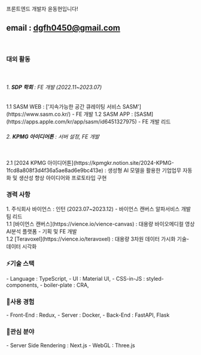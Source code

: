 프론트엔드 개발자 윤동현입니다!

email : dgfh0450@gmail.com
---
<br/>
<h3>대외 활동</h3><br>
<h6>1. <b>SDP 학회</b> : FE 개발 (2022.11~2023.07)</h6>
    1.1 SASM WEB : ['지속가능한 공간 큐레이팅 서비스 SASM'](https://www.sasm.co.kr/) - FE 개발  
    1.2 SASM APP : [SASM](https://apps.apple.com/kr/app/sasm/id6451327975) - FE 개발 리드  
<br>
<h6>2. <b>KPMG 아이디어톤</b> : 서버 설정, FE 개발</h6>
<br/>2.1 [2024 KPMG 아이디어톤](https://kpmgkr.notion.site/2024-KPMG-1fcd8a808f3d4f36a5ae8ad6e9bc413e) : 생성형 AI 모델을 활용한 기업업무 자동화 및 생산성 향상 아이디어와 프로토타입 구현

<h3>경력 사항</h3>
1. 주식회사 바이언스 : 인턴 (2023.07~2023.12) - 바이언스 캔버스 알파서비스 개발팀 리드  
<br/>1.1 [바이언스 캔버스](https://vience.io/vience-canvas) : 대용량 바이오메디컬 영상 AI분석 플랫폼 - 기획 및 FE 개발  
<br/>1.2 [Teravoxel](https://vience.io/teravoxel) : 대용량 3차원 데이터 가시화 기술- 데이터 시각화

<h3>⚡기술 스택</h3>
- Language     : TypeScript,
- UI           : Material UI,
- CSS-in-JS    : styled-components,
- boiler-plate : CRA,

<h3>🤔사용 경험</h3>
- Front-End : Redux,
- Server    : Docker,
- Back-End  : FastAPI, Flask

<h3>🔭관심 분야</h3> 
- Server Side Rendering : Next.js
- WebGL : Three.js

<!--
**dgfh0450/dgfh0450** is a ✨ _special_ ✨ repository because its `README.md` (this file) appears on your GitHub profile.

Here are some ideas to get you started:

- 🔭 I’m currently working on ...
- 🌱 I’m currently learning ...
- 👯 I’m looking to collaborate on ...
- 🤔 I’m looking for help with ...
- 💬 Ask me about ...
- 📫 How to reach me: ...
- 😄 Pronouns: ...
- ⚡ Fun fact: ...
-->
